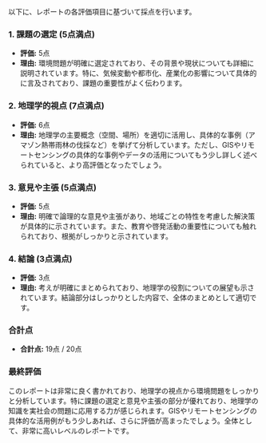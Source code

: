 以下に、レポートの各評価項目に基づいて採点を行います。

### 1. 課題の選定 (5点満点)
- **評価:** 5点
- **理由:** 環境問題が明確に選定されており、その背景や現状についても詳細に説明されています。特に、気候変動や都市化、産業化の影響について具体的に言及されており、課題の重要性がよく伝わります。

### 2. 地理学的視点 (7点満点)
- **評価:** 6点
- **理由:** 地理学の主要概念（空間、場所）を適切に活用し、具体的な事例（アマゾン熱帯雨林の伐採など）を挙げて分析しています。ただし、GISやリモートセンシングの具体的な事例やデータの活用についてもう少し詳しく述べられていると、より高評価となったでしょう。

### 3. 意見や主張 (5点満点)
- **評価:** 5点
- **理由:** 明確で論理的な意見や主張があり、地域ごとの特性を考慮した解決策が具体的に示されています。また、教育や啓発活動の重要性についても触れられており、根拠がしっかりと示されています。

### 4. 結論 (3点満点)
- **評価:** 3点
- **理由:** 考えが明確にまとめられており、地理学の役割についての展望も示されています。結論部分はしっかりとした内容で、全体のまとめとして適切です。

### 合計点
- **合計点:** 19点 / 20点

### 最終評価
このレポートは非常に良く書かれており、地理学の視点から環境問題をしっかりと分析しています。特に課題の選定と意見や主張の部分が優れており、地理学の知識を実社会の問題に応用する力が感じられます。GISやリモートセンシングの具体的な活用例がもう少しあれば、さらに評価が高まったでしょう。全体として、非常に高いレベルのレポートです。